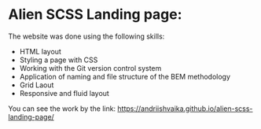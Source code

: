 # Alien SCSS Landing page:

The website was done using the following skills:

- HTML layout
- Styling a page with CSS
- Working with the Git version control system
- Application of naming and file structure of the BEM methodology
- Grid Laout
- Responsive and fluid layout

You can see the work by the link: https://andriishvaika.github.io/alien-scss-landing-page/
